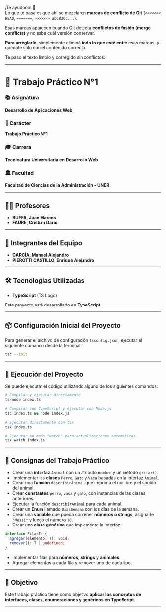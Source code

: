 ¡Te ayudooo! 🙌  
Lo que te pasa es que ahí se mezclaron **marcas de conflicto de Git** (`<<<<<<< HEAD`, `=======`, `>>>>>>> abc836c...`).

Esas marcas aparecen cuando Git detecta **conflictos de fusión (merge conflicts)** y no sabe cuál versión conservar.

**Para arreglarlo**, simplemente eliminá **todo lo que esté entre** esas marcas, y quedate solo con el contenido correcto.

Te paso el texto limpio y corregido sin conflictos:

---

# 📄 Trabajo Práctico N°1

### 📚 Asignatura
**Desarrollo de Aplicaciones Web**

### 📝 Carácter
**Trabajo Práctico N°1**

### 🎓 Carrera
**Tecnicatura Universitaria en Desarrollo Web**

### 🏛️ Facultad
**Facultad de Ciencias de la Administración - UNER**

---

## 👨‍🏫 Profesores
- **BUFFA, Juan Marcos**
- **FAURE, Cristian Dario**

---

## 👥 Integrantes del Equipo
- **GARCÍA, Manuel Alejandro**
- **PIEROTTI CASTILLO, Enrique Alejandro**

---

## 🛠 Tecnologías Utilizadas
- **TypeScript** (TS Logo)

Este proyecto está desarrollado en **TypeScript**.

---

## 📦 Configuración Inicial del Proyecto

Para generar el archivo de configuración `tsconfig.json`, ejecutar el siguiente comando desde la terminal:

```sh
tsc --init
```

---

## 🚀 Ejecución del Proyecto

Se puede ejecutar el código utilizando alguno de los siguientes comandos:

```sh
# Compilar y ejecutar directamente
ts-node index.ts

# Compilar con TypeScript y ejecutar con Node.js
tsc index.ts && node index.js

# Ejecutar directamente con tsx
tsx index.ts

# Ejecutar en modo "watch" para actualizaciones automáticas
tsx watch index.ts
```

---

## 📌 Consignas del Trabajo Práctico

- Crear una **interfaz** `Animal` con un atributo `nombre` y un método `gritar()`.
- Implementar las **clases** `Perro`, `Gato` y `Vaca` basadas en la interfaz `Animal`.
- Crear una **función** `describirAnimal` que imprima el nombre y el sonido del animal.
- Crear **constantes** `perro`, `vaca` y `gato`, con instancias de las clases anteriores.
- Ejecutar la función `describirAnimal` para cada animal.
- Crear un **Enum** llamado `DiasSemana` con los días de la semana.
- Crear una **variable** que pueda contener **números o strings**, asignarle `"Messi"` y luego el número `10`.
- Crear una **clase genérica** que implemente la interfaz:

```typescript
interface Fila<T> {
  agregar(elemento: T): void;
  remover(): T | undefined;
}
```
- Implementar filas para **números**, **strings** y **animales**.
- Agregar elementos a cada fila y remover uno de cada tipo.

---

## 🎯 Objetivo

Este trabajo práctico tiene como objetivo **aplicar los conceptos de interfaces, clases, enumeraciones y genéricos en TypeScript**.

---
